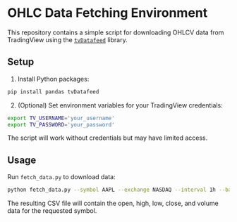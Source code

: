 # OHLC Data Fetching Environment

This repository contains a simple script for downloading OHLCV data from TradingView using the [`tvDatafeed`](https://github.com/StreamAlpha/tvdatafeed) library.

## Setup

1. Install Python packages:

```bash
pip install pandas tvDatafeed
```

2. (Optional) Set environment variables for your TradingView credentials:

```bash
export TV_USERNAME='your_username'
export TV_PASSWORD='your_password'
```

The script will work without credentials but may have limited access.

## Usage

Run `fetch_data.py` to download data:

```bash
python fetch_data.py --symbol AAPL --exchange NASDAQ --interval 1h --bars 5000 --output aapl.csv
```

The resulting CSV file will contain the open, high, low, close, and volume data for the requested symbol.
